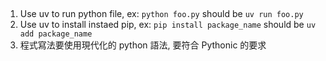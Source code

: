 ##

1. Use uv to run python file, ex: `python foo.py` should be `uv run foo.py`
2. Use uv to install instaed pip, ex: `pip install package_name` should be `uv add package_name`
3. 程式寫法要使用現代化的 python 語法, 要符合 Pythonic 的要求
